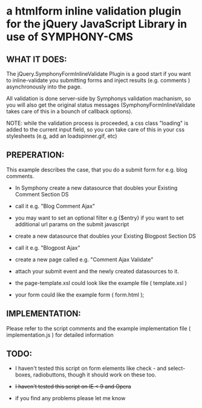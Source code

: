 # a htmlform inline validation plugin for the jQuery JavaScript Library in use of SYMPHONY-CMS

## WHAT IT DOES:

The jQuery.SymphonyFormInlineValidate Plugin is a good start if you want to inline-validate you submitting forms and inject results (e.g. comments ) asynchronously into the page.

All validation is done server-side by Symphonys validation machanism, so you will also get the original status messages (SymphonyFormInlineValidate takes care of this in a bounch of callback options).

NOTE: while the validation process is proceeded, a css class "loading" is added to the current input field, so you can take care of this in your css stylesheets (e.g, add an loadspinner.gif, etc)


## PREPERATION:

This example describes the case, that you do a submit form for e.g. blog comments.


- In Symphony create a new datasource that doubles your Existing Comment Section DS
- call it e.g. "Blog Comment Ajax"
- you may want to set an optional filter e.g {$entry} if you want to set additional url params on the submit javascript

- create a new datasource that doubles your Existing Blogpost Section DS
- call it e.g. "Blogpost Ajax"

- create a new page called e.g. "Comment Ajax Validate" 
- attach your submit event and the newly created datasources to it.
- the page-template.xsl could look like the example file ( template.xsl )

- your form could like the example form ( form.html );


## IMPLEMENTATION:

Please refer to the script comments and the example implementation file ( implementation.js ) for detailed information

## TODO:

- I haven't tested this script on form elements like check - and select-boxes, radiobuttons, though it should work on these too.

- <del>I haven't tested this script on IE < 9 and Opera</del>

- if you find any problems please let me know
